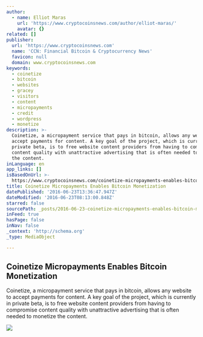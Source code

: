 ```yaml
---
author:
  - name: Elliot Maras
    url: 'https://www.cryptocoinsnews.com/author/elliot-maras/'
    avatar: {}
related: []
publisher:
  url: 'https://www.cryptocoinsnews.com'
  name: 'CCN: Financial Bitcoin & Cryptocurrency News'
  favicon: null
  domain: www.cryptocoinsnews.com
keywords:
  - coinetize
  - bitcoin
  - websites
  - gracey
  - visitors
  - content
  - micropayments
  - credit
  - wordpress
  - monetize
description: >-
  Coinetize, a micropayment service that pays in bitcoin, allows any website to
  accept payments for content. A key goal of the project, which is currently in
  private beta, is to free website content providers from having to compromise
  content quality with unattractive advertising that is often needed to monetize
  the content.
inLanguage: en
app_links: []
isBasedOnUrl: >-
  https://www.cryptocoinsnews.com/coinetize-micropayments-enables-bitcoin-monetization/
title: Coinetize Micropayments Enables Bitcoin Monetization
datePublished: '2016-06-23T13:36:47.947Z'
dateModified: '2016-06-23T08:13:00.848Z'
starred: false
sourcePath: _posts/2016-06-23-coinetize-micropayments-enables-bitcoin-monetization.md
inFeed: true
hasPage: false
inNav: false
_context: 'http://schema.org'
_type: MediaObject

---
```

<article style=""><h1>Coinetize Micropayments Enables Bitcoin Monetization</h1><p>Coinetize, a micropayment service that pays in bitcoin, allows any website to accept payments for content. A key goal of the project, which is currently in private beta, is to free website content providers from having to compromise content quality with unattractive advertising that is often needed to monetize the content.</p><img src="https://www.cryptocoinsnews.com/wp-content/uploads/2016/06/Bitcoin-bub.jpg" /></article>